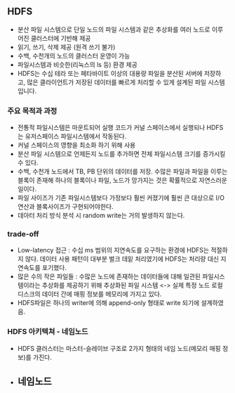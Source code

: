## HDFS
- 분산 파일 시스템으로 단일 노드의 파일 시스템과 같은 추상화를 여러 노드로 이루어진 클러스터에 기반해 제공
- 읽기, 쓰기, 삭제 제공 (원격 쓰기 불가)
- 수백, 수천개의 노드의 클러스터 운영이 가능
- 파일시스템과 비슷한(리눅스의 ls 등) 환경 제공
- HDFS는 수십 테라 또는 페타바이트 이상의 대용량 파일을 분산된 서버에 저장하고, 많은 클라이언트가 저장된 데이터를 빠르게 처리할 수 있게 설계된 파일 시스템 입니다.

### 주요 목적과 과정
- 전통적 파일시스템은 마운트되어 실행 코드가 커널 스페이스에서 실행되나 HDFS는 유저스페이스
파일시스템에서 작동된다.
- 커널 스페이스의 영향을 최소화 하기 위해 사용
- 분산 파일 시스템으로 언제든지 노드를 추가하면 전체 파일시스템 크기를 증가시킬 수 있다.
- 수백, 수천개 노드에서 TB, PB 단위의 데이터를 저장. 수많은 파일과 파일을 이루는 블록이 존재해 하나의 블록이나 파일, 노드가 망가지는 것은 확률적으로 자연스러운일이다.
- 파일 사이즈가 기존 파일시스템보다 가정보다 훨씬 커졌기에 훨씬 큰 대상으로 I/O 연산과 블록사이즈가 구현되어야한다.
- 데아터 처리 방식 분석 시 random write는 거의 발생하지 않는다.

### trade-off
- Low-latency 접근 : 수십 ms 범위의 지연속도를 요구하는 환경에 HDFS는 적절하지 않다.
데이터 사용 패턴이 대부분 벌크 데잍 처리였기에 HDFS는 처리량 대신 지연속도를 포기했다.
- 많은 수의 작은 파일들 : 수많은 노드에 존재하는 데이터들에 대해 일관된 파일시스템이라는 추상화를 제공하기 위해 추상화된 파일 시스템 <-> 실제 특정 노드 로컬 디스크의 데이터 간에 매핑 정보를 메모리에 가지고 있다.
- HDFS파일은 하나의 writer에 의해 append-only 형태로 write 되기에 설계하였음.
  
### HDFS 아키텍쳐 - 네임노드
- HDFS 클러스터는 마스터-슬레이브 구조로 2가지 형태의 네임 노드(메모리 매핑 정보)를 가진다.
- 네임노드
  - 